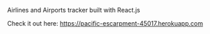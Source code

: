 Airlines and Airports tracker built with React.js

Check it out here: https://pacific-escarpment-45017.herokuapp.com

